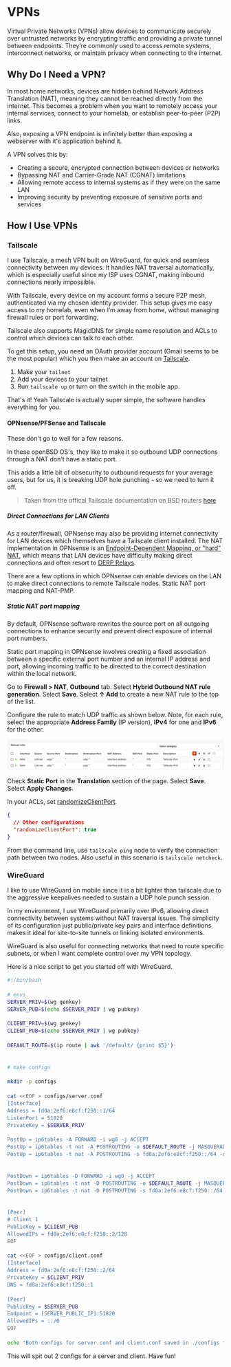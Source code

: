 # VPNs

Virtual Private Networks (VPNs) allow devices to communicate securely over untrusted networks by encrypting traffic and providing a private tunnel between endpoints. They’re commonly used to access remote systems, interconnect networks, or maintain privacy when connecting to the internet.


## Why Do I Need a VPN?

In most home networks, devices are hidden behind Network Address Translation (NAT), meaning they cannot be reached directly from the internet. This becomes a problem when you want to remotely access your internal services, connect to your homelab, or establish peer-to-peer (P2P) links.

Also, exposing a VPN endpoint is infinitely better than exposing a webserver with it's application behind it.

A VPN solves this by:

- Creating a secure, encrypted connection between devices or networks
- Bypassing NAT and Carrier-Grade NAT (CGNAT) limitations
- Allowing remote access to internal systems as if they were on the same LAN
- Improving security by preventing exposure of sensitive ports and services


## How I Use VPNs

### Tailscale

I use Tailscale, a mesh VPN built on WireGuard, for quick and seamless connectivity between my devices. It handles NAT traversal automatically, which is especially useful since my ISP uses CGNAT, making inbound connections nearly impossible.

With Tailscale, every device on my account forms a secure P2P mesh, authenticated via my chosen identity provider. This setup gives me easy access to my homelab, even when I’m away from home, without managing firewall rules or port forwarding.

Tailscale also supports MagicDNS for simple name resolution and ACLs to control which devices can talk to each other.

To get this setup, you need an OAuth provider account (Gmail seems to be the most popular) which you then make an account on [Tailscale](https://tailscale.com).

1. Make your `tailnet`
2. Add your devices to your tailnet
3. Run `tailscale up` or turn on the switch in the mobile app.

That's it! Yeah Tailscale is actually super simple, the software handles everything for you.

#### OPNsense/PFSense and Tailscale

These don't go to well for a few reasons.

In these openBSD OS's, they like to make it so outbound UDP connections through a NAT don't have a static port.

This adds a little bit of obsecurity to outbound requests for your average users, but for us, it is breaking UDP hole punching - so we need to turn it off.

> Taken from the offical Tailscale documentation on BSD routers [here](https://tailscale.com/kb/1097/install-opnsense)

##### Direct Connections for LAN Clients

As a router/firewall, OPNsense may also be providing internet connectivity for LAN devices which themselves have a Tailscale client installed. The NAT implementation in OPNsense is an [Endpoint-Dependent Mapping, or "hard" NAT](https://tailscale.com/blog/how-nat-traversal-works), which means that LAN devices have difficulty making direct connections and often resort to [DERP Relays](https://tailscale.com/kb/1232/derp-servers).

There are a few options in which OPNsense can enable devices on the LAN to make direct connections to remote Tailscale nodes. Static NAT port mapping and NAT-PMP.

##### Static NAT port mapping

By default, OPNsense software rewrites the source port on all outgoing connections to enhance security and prevent direct exposure of internal port numbers.

Static port mapping in OPNsense involves creating a fixed association between a specific external port number and an internal IP address and port, allowing incoming traffic to be directed to the correct destination within the local network.

Go to **Firewall > NAT**, **Outbound** tab. Select **Hybrid Outbound NAT rule generation**. Select **Save**. Select **↑ Add** to create a new NAT rule to the top of the list.

Configure the rule to match UDP traffic as shown below. Note, for each rule, select the appropriate **Address Family** (IP version), **IPv4** for one and **IPv6** for the other.

![Example Static NAT port mapping configuration in Firewall : NAT : Outbound](/assets/img/static-port-mapping-opnsense.webp)

Check **Static Port** in the **Translation** section of the page. Select **Save**. Select **Apply Changes**.

In your ACLs, set [randomizeClientPort](https://tailscale.com/kb/1337/policy-syntax#network-policy-options).

```json
{
  // Other configurations
  "randomizeClientPort": true
}
```

From the command line, use `tailscale ping` node to verify the connection path between two nodes. Also useful in this scenario is `tailscale netcheck`.


### WireGuard

I like to use WireGuard on mobile since it is a bit lighter than tailscale due to the aggressive keepalives needed to sustain a UDP hole punch session.

In my environment, I use WireGuard primarily over IPv6, allowing direct connectivity between systems without NAT traversal issues. The simplicity of its configuration just public/private key pairs and interface definitions makes it ideal for site-to-site tunnels or linking isolated environments.

WireGuard is also useful for connecting networks that need to route specific subnets, or when I want complete control over my VPN topology.

Here is a nice script to get you started off with WireGuard.

```bash
#!/bin/bash

# envs
SERVER_PRIV=$(wg genkey)
SERVER_PUB=$(echo $SERVER_PRIV | wg pubkey)

CLIENT_PRIV=$(wg genkey)
CLIENT_PUB=$(echo $SERVER_PRIV | wg pubkey)

DEFAULT_ROUTE=$(ip route | awk '/default/ {print $5}')


# make configs

mkdir -p configs

cat <<EOF > configs/server.conf
[Interface]
Address = fd0a:2ef6:e8cf:f250::1/64
ListenPort = 51820
PrivateKey = $SERVER_PRIV

PostUp = ip6tables -A FORWARD -i wg0 -j ACCEPT
PostUp = ip6tables -t nat -A POSTROUTING -o $DEFAULT_ROUTE -j MASQUERADE
PostUp = ip6tables -t nat -A POSTROUTING -s fd0a:2ef6:e8cf:f250::/64 -o $DEFAULT_ROUTE -j MASQUERADE


PostDown = ip6tables -D FORWARD -i wg0 -j ACCEPT
PostDown = ip6tables -t nat -D POSTROUTING -o $DEFAULT_ROUTE -j MASQUERADE
PostDown = ip6tables -t nat -D POSTROUTING -s fd0a:2ef6:e8cf:f250::/64 -o $DEFAULT_ROUTE -j MASQUERADE


[Peer]
# Client 1
PublicKey = $CLIENT_PUB
AllowedIPs = fd0a:2ef6:e8cf:f250::2/128
EOF

cat <<EOF > configs/client.conf
[Interface]
Address = fd0a:2ef6:e8cf:f250::2/64
PrivateKey = $CLIENT_PRIV
DNS = fd0a:2ef6:e8cf:f250::1

[Peer]
PublicKey = $SERVER_PUB
Endpoint = [SERVER_PUBLIC_IP]:51820
AllowedIPs = ::/0
EOF

echo "Both configs for server.conf and client.conf saved in ./configs folder."
```

This will spit out 2 configs for a server and client. Have fun!
